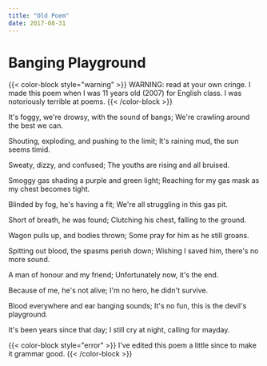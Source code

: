 ```yaml
---
title: "Old Poem"
date: 2017-08-31
---
```


# Banging Playground

{{< color-block style="warning" >}}
WARNING: read at your own cringe. I made this poem when I was 11 years old (2007) for English class.
I was notoriously terrible at poems.
{{< /color-block >}}

It's foggy, we're drowsy, with the sound of bangs;
We're crawling around the best we can.

Shouting, exploding, and pushing to the limit;
It's raining mud, the sun seems timid.

Sweaty, dizzy, and confused;
The youths are rising and all bruised.

Smoggy gas shading a purple and green light;
Reaching for my gas mask as my chest becomes tight.

Blinded by fog, he's having a fit;
We're all struggling in this gas pit.

Short of breath, he was found;
Clutching his chest, falling to the ground.

Wagon pulls up, and bodies thrown;
Some pray for him as he still groans.

Spitting out blood, the spasms perish down;
Wishing I saved him, there's no more sound.

A man of honour and my friend;
Unfortunately now, it's the end.

Because of me, he's not alive;
I'm no hero, he didn't survive.

Blood everywhere and ear banging sounds;
It's no fun, this is the devil's playground.

It's been years since that day;
I still cry at night, calling for mayday.

{{< color-block style="error" >}}
I've edited this poem a little since to make it grammar good.
{{< /color-block >}}